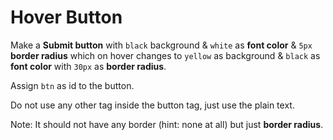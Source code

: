 # Hover Button

Make a **Submit button** with `black` background & `white` as **font color** & `5px` **border radius** which on hover changes to `yellow` as background & `black` as **font color** with `30px` as **border radius**. 

 Assign `btn` as id to the button.
 
 Do not use any other tag inside the button tag, just use the plain text.
 
 Note: It should not have any border (hint: none at all) but just **border radius**.
<!DOCTYPE html>
<html>
<head>
<style>

.button1 {
  border-width: 5px;
  background-color: black; 
  color: white; 
}

.button1:hover {
   border-width: 30px;
  background-color: yellow;
  color: black;
}
<button class="button button1">Submit button</button>
</style>
</head>
</html>


